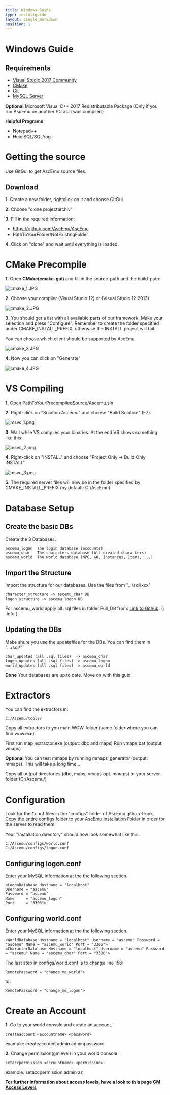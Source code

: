 ```yaml
---
title: Windows Guide
type: installguide
layout: single_markdown
position: 1
---
```


# Windows Guide
## Requirements

* [Visual Studio 2017 Community](https://www.visualstudio.com/downloads/)
* [CMake](http://www.cmake.org/)
* [Git](http://git-scm.com/)
* [MySQL Server](http://dev.mysql.com/downloads/mysql/)

**Optional**
Microsoft Visual C++ 2017 Redistributable Package (Only if you run AscEmu on another PC as it was compiled)

**Helpful Programs**

*  Notepad++
*  HeidiSQL/SQLYog

# Getting the source

Use GitGui to get AscEmu source files.

## Download

**1.** Create a new folder, rightclick on it and choose GitGui

**2.** Choose "clone projectarchiv".

**3.** Fill in the required information:

* https://github.com/AscEmu/AscEmu
*  PathToYourFolder/NotExistingFolder

**4.** Click on "clone" and wait until everything is loaded.


# CMake Precompile

**1.** Open **CMake(cmake-gui)** and fill in the source-path and the build-path:

![cmake_1.JPG](/Wiki/images/cmake_1.JPG)

**2.** Choose your compiler (Visual Studio 12) or (Visual Studio 12 2013)

![cmake_2.JPG](/Wiki/images/cmake_2.JPG)

**3.** You should get a list with all available parts of our framework. Make your selection and press "Configure". Remember to create the folder specified under CMAKE_INSTALL_PREFIX, otherwise the INSTALL project will fail.

You can choose which client should be supported by AscEmu.

![cmake_3.JPG](/Wiki/images/cmake_3.JPG)

**4.** Now you can click on "Generate"

![cmake_4.JPG](/Wiki/images/cmake_4.JPG)

# VS Compiling

**1.** Open PathToYourPrecompiledSource/Ascemu.sln

**2.** Right-click on "Solution Ascemu" and choose "Build Solution" (F7).

![msvc_1.png](/Wiki/images/msvc_1.png)

**3.** Wait while VS compiles your binaries. At the end VS shows something like this:

![msvc_2.png](/Wiki/images/msvc_2.png)

**4.** Right-click on "INSTALL" and choose "Project Only -> Build Only INSTALL"

![msvc_3.png](/Wiki/images/msvc_3.png)

**5.** The required server files will now be in the folder specified by CMAKE_INSTALL_PREFIX (by default: C:\AscEmu)

# Database Setup

## Create the basic DBs

Create the 3 Databases.

```console
ascemu_logon  The login database (accounts)
ascemu_char   The characters database (All created characters)
ascemu_world  The world database (NPC, GO, Instances, Items, ...)
```

## Import the Structure

Import the structure for our databases. Use the files from ".../sql/xxx"

```console
character_structure -> ascemu_char DB
logon_structure -> ascemu_logon DB
```

For ascemu_world apply all .sql files in folder Full_DB from: [Link to Github](https://github.com/AscEmu/OneDB).
{: .info }

## Updating the DBs

Make shure you use the updatefiles for the DBs. You can find them in ".../sql/"

```console
char_updates (all .sql files)  -> ascemu_char
logon_updates (all .sql files) -> ascemu_logon
world_updates (all .sql files) -> ascemu_world
```

**Done** Your databases are up to date. Move on with this guid.

# Extractors

You can find the extractors in:

```console
C:/Ascemu/tools/
```

Copy all extractors to you main WOW-folder (same folder where you can find wow.exe)

First run map_extractor.exe (output: dbc and maps)
Run vmaps.bat (output: vmaps)

**Optional**
You can test mmaps by running mmaps_generator (output: mmaps). This will take a long time...

Copy all output directories (dbc, maps, vmaps opt. mmaps) to your server folder (C:/Ascemu/)

# Configuration

Look for the *.conf files in the "configs" folder of AscEmu github-trunk. Copy the entire configs folder to your AscEmu Installation Folder in order for the server to read them.

Your "installation directory" should now look somewhat like this. 

```console
C:/Ascemu/configs/world.conf
C:/Ascemu/configs/logon.conf
```

## Configuring logon.conf

Enter your MySQL information at the the following section. 

```console
<LogonDatabase Hostname = "localhost"
Username = "ascemu"
Password = "ascemu"
Name     = "ascemu_logon"
Port     = "3306">
```

## Configuring world.conf

Enter your MySQL information at the the following section. 

```console
<WorldDatabase Hostname = "localhost" Username = "ascemu" Password = "ascemu" Name = "ascemu_world" Port = "3306">
<CharacterDatabase Hostname = "localhost" Username = "ascemu" Password = "ascemu" Name = "ascemu_char" Port = "3306">
```

The last step in configs/world.conf is to change line 156:

```console
RemotePassword = "change_me_world">
```

to:

```console
RemotePassword = "change_me_logon">
```

# Create an Account

**1.** Go to your world console and create an account.

```console
createaccount <accountname> <password>
```

example: createaccount admin adminpassword

**2.** Change permission(gmlevel) in your world console:

```console
setaccpermission <accountname> <permission>
```

example: setaccpermission admin az

**For further information about access levels, have a look to this page [GM Access Levels](/Wiki/docs/commands/access_levels/ "GM Access Levels")**
